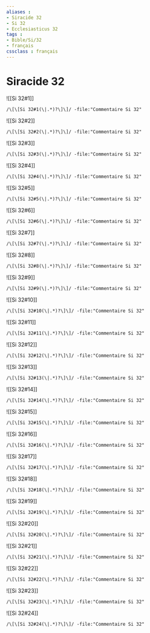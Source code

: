 ```yaml
---
aliases : 
- Siracide 32
- Si 32
- Ecclesiasticus 32
tags : 
- Bible/Si/32
- français
cssclass : français
---
```


# Siracide 32

![[Si 32#1]]

```query
/\[\[Si 32#1(\|.*)?\]\]/ -file:"Commentaire Si 32"
```

![[Si 32#2]]

```query
/\[\[Si 32#2(\|.*)?\]\]/ -file:"Commentaire Si 32"
```

![[Si 32#3]]

```query
/\[\[Si 32#3(\|.*)?\]\]/ -file:"Commentaire Si 32"
```

![[Si 32#4]]

```query
/\[\[Si 32#4(\|.*)?\]\]/ -file:"Commentaire Si 32"
```

![[Si 32#5]]

```query
/\[\[Si 32#5(\|.*)?\]\]/ -file:"Commentaire Si 32"
```

![[Si 32#6]]

```query
/\[\[Si 32#6(\|.*)?\]\]/ -file:"Commentaire Si 32"
```

![[Si 32#7]]

```query
/\[\[Si 32#7(\|.*)?\]\]/ -file:"Commentaire Si 32"
```

![[Si 32#8]]

```query
/\[\[Si 32#8(\|.*)?\]\]/ -file:"Commentaire Si 32"
```

![[Si 32#9]]

```query
/\[\[Si 32#9(\|.*)?\]\]/ -file:"Commentaire Si 32"
```

![[Si 32#10]]

```query
/\[\[Si 32#10(\|.*)?\]\]/ -file:"Commentaire Si 32"
```

![[Si 32#11]]

```query
/\[\[Si 32#11(\|.*)?\]\]/ -file:"Commentaire Si 32"
```

![[Si 32#12]]

```query
/\[\[Si 32#12(\|.*)?\]\]/ -file:"Commentaire Si 32"
```

![[Si 32#13]]

```query
/\[\[Si 32#13(\|.*)?\]\]/ -file:"Commentaire Si 32"
```

![[Si 32#14]]

```query
/\[\[Si 32#14(\|.*)?\]\]/ -file:"Commentaire Si 32"
```

![[Si 32#15]]

```query
/\[\[Si 32#15(\|.*)?\]\]/ -file:"Commentaire Si 32"
```

![[Si 32#16]]

```query
/\[\[Si 32#16(\|.*)?\]\]/ -file:"Commentaire Si 32"
```

![[Si 32#17]]

```query
/\[\[Si 32#17(\|.*)?\]\]/ -file:"Commentaire Si 32"
```

![[Si 32#18]]

```query
/\[\[Si 32#18(\|.*)?\]\]/ -file:"Commentaire Si 32"
```

![[Si 32#19]]

```query
/\[\[Si 32#19(\|.*)?\]\]/ -file:"Commentaire Si 32"
```

![[Si 32#20]]

```query
/\[\[Si 32#20(\|.*)?\]\]/ -file:"Commentaire Si 32"
```

![[Si 32#21]]

```query
/\[\[Si 32#21(\|.*)?\]\]/ -file:"Commentaire Si 32"
```

![[Si 32#22]]

```query
/\[\[Si 32#22(\|.*)?\]\]/ -file:"Commentaire Si 32"
```

![[Si 32#23]]

```query
/\[\[Si 32#23(\|.*)?\]\]/ -file:"Commentaire Si 32"
```

![[Si 32#24]]

```query
/\[\[Si 32#24(\|.*)?\]\]/ -file:"Commentaire Si 32"
```


